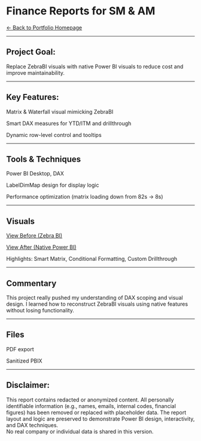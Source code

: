 # Finance Reports for SM & AM  
[← Back to Portfolio Homepage](https://michaelglynn-project-repo.github.io/powerbi-portfolio/)

---

## Project Goal:
Replace ZebraBI visuals with native Power BI visuals to reduce cost and improve maintainability.

---

## Key Features:
Matrix & Waterfall visual mimicking ZebraBI

Smart DAX measures for YTD/ITM and drillthrough

Dynamic row-level control and tooltips

---

## Tools & Techniques
Power BI Desktop, DAX

LabelDimMap design for display logic

Performance optimization (matrix loading down from 82s → 8s)

---

## Visuals
[View Before (Zebra BI)](./visuals/Finance%20Reports%20for%20SM%20&%20AM%20(Before)%20REDACTED.pdf)

[View After (Native Power BI)](./visuals/Finance%20Reports%20for%20SM%20&%20AM%20(After)%20REDACTED.pdf)

Highlights: Smart Matrix, Conditional Formatting, Custom Drillthrough

---

## Commentary
This project really pushed my understanding of DAX scoping and visual design. I learned how to reconstruct ZebraBI visuals using native features without losing functionality.

---

## Files
PDF export

Sanitized PBIX

---

## **Disclaimer**:  
This report contains redacted or anonymized content. All personally identifiable information (e.g., names, emails, internal codes, financial figures) has been removed or replaced with placeholder data. The report layout and logic are preserved to demonstrate Power BI design, interactivity, and DAX techniques.  
No real company or individual data is shared in this version.
